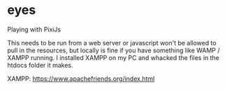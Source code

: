 # eyes
Playing with PixiJs

This needs to be run from a web server or javascript won't be allowed to pull in the resources, but locally is fine if you have something like WAMP / XAMPP running. I installed XAMPP on my PC and whacked the files in the htdocs folder it makes.

XAMPP: https://www.apachefriends.org/index.html
